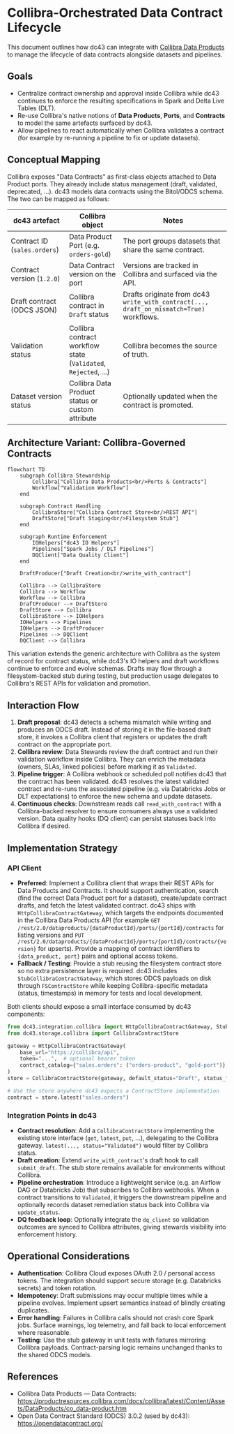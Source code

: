 # Collibra-Orchestrated Data Contract Lifecycle

This document outlines how dc43 can integrate with [Collibra Data Products](https://productresources.collibra.com/docs/collibra/latest/Content/Assets/DataProducts/co_data-product.htm) to manage the lifecycle of data contracts alongside datasets and pipelines.

## Goals

* Centralize contract ownership and approval inside Collibra while dc43 continues to enforce the resulting specifications in Spark and Delta Live Tables (DLT).
* Re-use Collibra's native notions of **Data Products**, **Ports**, and **Contracts** to model the same artefacts surfaced by dc43.
* Allow pipelines to react automatically when Collibra validates a contract (for example by re-running a pipeline to fix or update datasets).

## Conceptual Mapping

Collibra exposes "Data Contracts" as first-class objects attached to Data Product ports. They already include status management (draft, validated, deprecated, ...). dc43 models data contracts using the Bitol/ODCS schema. The two can be mapped as follows:

| dc43 artefact | Collibra object | Notes |
| --- | --- | --- |
| Contract ID (`sales.orders`) | Data Product Port (e.g. `orders-gold`) | The port groups datasets that share the same contract. |
| Contract version (`1.2.0`) | Data Contract version on the port | Versions are tracked in Collibra and surfaced via the API. |
| Draft contract (ODCS JSON) | Collibra contract in `Draft` status | Drafts originate from dc43 `write_with_contract(..., draft_on_mismatch=True)` workflows. |
| Validation status | Collibra contract workflow state (`Validated`, `Rejected`, ...) | Collibra becomes the source of truth. |
| Dataset version status | Collibra Data Product status or custom attribute | Optionally updated when the contract is promoted. |

## Architecture Variant: Collibra-Governed Contracts

```mermaid
flowchart TD
    subgraph Collibra Stewardship
        Collibra["Collibra Data Products<br/>Ports & Contracts"]
        Workflow["Validation Workflow"]
    end

    subgraph Contract Handling
        CollibraStore["Collibra Contract Store<br/>REST API"]
        DraftStore["Draft Staging<br/>Filesystem Stub"]
    end

    subgraph Runtime Enforcement
        IOHelpers["dc43 IO Helpers"]
        Pipelines["Spark Jobs / DLT Pipelines"]
        DQClient["Data Quality Client"]
    end

    DraftProducer["Draft Creation<br/>write_with_contract"]

    Collibra --> CollibraStore
    Collibra --> Workflow
    Workflow --> Collibra
    DraftProducer --> DraftStore
    DraftStore --> Collibra
    CollibraStore --> IOHelpers
    IOHelpers --> Pipelines
    IOHelpers --> DraftProducer
    Pipelines --> DQClient
    DQClient --> Collibra
```

This variation extends the generic architecture with Collibra as the system of record for contract status, while dc43's IO helpers and draft workflows continue to enforce and evolve schemas. Drafts may flow through a filesystem-backed stub during testing, but production usage delegates to Collibra's REST APIs for validation and promotion.

## Interaction Flow

1. **Draft proposal**: dc43 detects a schema mismatch while writing and produces an ODCS draft. Instead of storing it in the file-based draft store, it invokes a Collibra client that registers or updates the draft contract on the appropriate port.
2. **Collibra review**: Data Stewards review the draft contract and run their validation workflow inside Collibra. They can enrich the metadata (owners, SLAs, linked policies) before marking it as `Validated`.
3. **Pipeline trigger**: A Collibra webhook or scheduled poll notifies dc43 that the contract has been validated. dc43 resolves the latest validated contract and re-runs the associated pipeline (e.g. via Databricks Jobs or DLT expectations) to enforce the new schema and update datasets.
4. **Continuous checks**: Downstream reads call `read_with_contract` with a Collibra-backed resolver to ensure consumers always use a validated version. Data quality hooks (DQ client) can persist statuses back into Collibra if desired.

## Implementation Strategy

### API Client

* **Preferred**: Implement a Collibra client that wraps their REST APIs for Data Products and Contracts. It should support authentication, search (find the correct Data Product port for a dataset), create/update contract drafts, and fetch the latest validated contract. dc43 ships with `HttpCollibraContractGateway`, which targets the endpoints documented in the Collibra Data Products API (for example `GET /rest/2.0/dataproducts/{dataProductId}/ports/{portId}/contracts` for listing versions and `PUT /rest/2.0/dataproducts/{dataProductId}/ports/{portId}/contracts/{version}` for upserts). Provide a mapping of contract identifiers to `{data_product, port}` pairs and optional access tokens.
* **Fallback / Testing**: Provide a stub reusing the filesystem contract store so no extra persistence layer is required. dc43 includes `StubCollibraContractGateway`, which stores ODCS payloads on disk through `FSContractStore` while keeping Collibra-specific metadata (status, timestamps) in memory for tests and local development.

Both clients should expose a small interface consumed by dc43 components:

```python
from dc43.integration.collibra import HttpCollibraContractGateway, StubCollibraContractGateway
from dc43.storage.collibra import CollibraContractStore

gateway = HttpCollibraContractGateway(
    base_url="https://collibra/api",
    token="...",  # optional bearer token
    contract_catalog={"sales.orders": ("orders-product", "gold-port")},
)
store = CollibraContractStore(gateway, default_status="Draft", status_filter="Validated")

# Use the store anywhere dc43 expects a ContractStore implementation
contract = store.latest("sales.orders")
```

### Integration Points in dc43

* **Contract resolution**: Add a `CollibraContractStore` implementing the existing store interface (`get`, `latest`, `put`, ...), delegating to the Collibra gateway. `latest(..., status="Validated")` would filter by Collibra status.
* **Draft creation**: Extend `write_with_contract`'s draft hook to call `submit_draft`. The stub store remains available for environments without Collibra.
* **Pipeline orchestration**: Introduce a lightweight service (e.g. an Airflow DAG or Databricks Job) that subscribes to Collibra webhooks. When a contract transitions to `Validated`, it triggers the downstream pipeline and optionally records dataset remediation status back into Collibra via `update_status`.
* **DQ feedback loop**: Optionally integrate the `dq_client` so validation outcomes are synced to Collibra attributes, giving stewards visibility into enforcement history.

## Operational Considerations

* **Authentication**: Collibra Cloud exposes OAuth 2.0 / personal access tokens. The integration should support secure storage (e.g. Databricks secrets) and token rotation.
* **Idempotency**: Draft submissions may occur multiple times while a pipeline evolves. Implement upsert semantics instead of blindly creating duplicates.
* **Error handling**: Failures in Collibra calls should not crash core Spark jobs. Surface warnings, log telemetry, and fall back to local enforcement where reasonable.
* **Testing**: Use the stub gateway in unit tests with fixtures mirroring Collibra payloads. Contract-parsing logic remains unchanged thanks to the shared ODCS models.

## References

* Collibra Data Products — Data Contracts: <https://productresources.collibra.com/docs/collibra/latest/Content/Assets/DataProducts/co_data-product.htm>
* Open Data Contract Standard (ODCS) 3.0.2 (used by dc43): <https://opendatacontract.org/>
